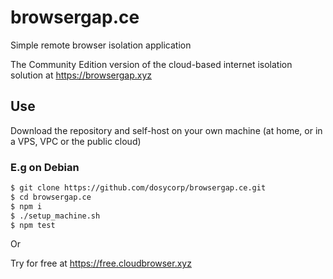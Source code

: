 # browsergap.ce

Simple remote browser isolation application

The Community Edition version of the cloud-based internet isolation solution at https://browsergap.xyz

## Use

Download the repository and self-host on your own machine (at home, or in a VPS, VPC or the public cloud)

### E.g on Debian

```sh
$ git clone https://github.com/dosycorp/browsergap.ce.git
$ cd browsergap.ce
$ npm i
$ ./setup_machine.sh
$ npm test
```

Or

Try for free at https://free.cloudbrowser.xyz
